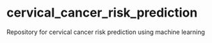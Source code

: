 # cervical_cancer_risk_prediction
Repository for cervical cancer risk prediction using machine learning
